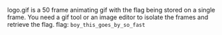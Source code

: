 logo.gif is a 50 frame animating gif with the flag being stored on a single frame.
You need a gif tool or an image editor to isolate the frames and retrieve the flag.
flag: `boy_this_goes_by_so_fast`
